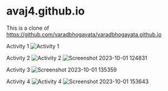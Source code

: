 # avaj4.github.io
This is a clone of https://github.com/varadbhogayata/varadbhogayata.github.io

Activity 1
![Activity 1](https://github.com/avaj4/avaj4.github.io/assets/53788244/145d0235-7682-4bb3-8545-b723bb3aede4)

Activity 2
![Activity 2](https://github.com/avaj4/avaj4.github.io/assets/53788244/31c68144-d568-4848-9809-05ef75f71397)
![Screenshot 2023-10-01 124831](https://github.com/avaj4/avaj4.github.io/assets/53788244/dd77cb97-ab10-429a-ab92-cd8cc57e531e)

Activity 3
![Screenshot 2023-10-01 135359](https://github.com/avaj4/avaj4.github.io/assets/53788244/a957c863-dcf7-4933-bc04-5761ea9efb08)

Activity 4
![Activity 4](https://github.com/avaj4/avaj4.github.io/assets/53788244/51a398bf-8172-4467-9b63-af1eb63841bb)
![Screenshot 2023-10-01 153643](https://github.com/avaj4/avaj4.github.io/assets/53788244/dcae3a00-bd6c-4989-9351-afb9d690dd99)
